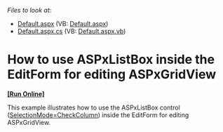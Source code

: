 <!-- default file list -->
*Files to look at*:

* [Default.aspx](./CS/Default.aspx) (VB: [Default.aspx](./VB/Default.aspx))
* [Default.aspx.cs](./CS/Default.aspx.cs) (VB: [Default.aspx.vb](./VB/Default.aspx.vb))
<!-- default file list end -->
# How to use ASPxListBox inside the EditForm for editing ASPxGridView 
<!-- run online -->
**[[Run Online]](https://codecentral.devexpress.com/e2625/)**
<!-- run online end -->


<p>This example illustrates how to use the ASPxListBox control (<a href="http://documentation.devexpress.com/#AspNet/DevExpressWebASPxEditorsListEditSelectionModeEnumtopic"><u>SelectionMode=CheckColumn</u></a>) inside the EditForm for editing ASPxGridView.</p>

<br/>


